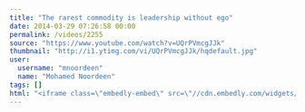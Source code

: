 ```yaml
---
title: "The rarest commodity is leadership without ego"
date: 2014-03-29 07:26:58 00:00
permalink: /videos/2255
source: "https://www.youtube.com/watch?v=UQrPVmcgJJk"
thumbnail: "http://i1.ytimg.com/vi/UQrPVmcgJJk/hqdefault.jpg"
user:
  username: "mnoordeen"
  name: "Mohamed Noordeen"
tags: []
html: "<iframe class=\"embedly-embed\" src=\"//cdn.embedly.com/widgets/media.html?src=http%3A%2F%2Fwww.youtube.com%2Fembed%2FUQrPVmcgJJk%3Fwmode%3Dtransparent%26feature%3Doembed&wmode=transparent&url=http%3A%2F%2Fwww.youtube.com%2Fwatch%3Fv%3DUQrPVmcgJJk&image=http%3A%2F%2Fi1.ytimg.com%2Fvi%2FUQrPVmcgJJk%2Fhqdefault.jpg&key=daaebf4d9cdd46779200162d0ca86e20&type=text%2Fhtml&schema=youtube\" width=\"854\" height=\"480\" scrolling=\"no\" frameborder=\"0\" allowfullscreen></iframe>"
---
```



